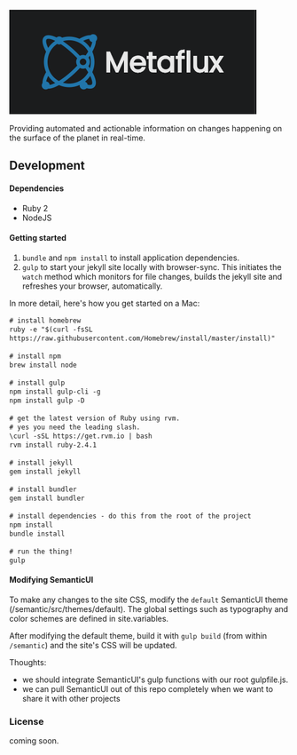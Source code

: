![Metaflux](images/metaflux.png)

Providing automated and actionable information on changes happening on the surface of the planet in real-time.


## Development 

#### Dependencies

- Ruby 2
- NodeJS

#### Getting started

1. `bundle` and `npm install` to install application dependencies.
2. `gulp` to start your jekyll site locally with browser-sync. This initiates the `watch` method which monitors for file changes, builds the jekyll site and refreshes your browser, automatically.

In more detail, here's how you get started on a Mac:

```shell
# install homebrew
ruby -e "$(curl -fsSL https://raw.githubusercontent.com/Homebrew/install/master/install)"

# install npm
brew install node

# install gulp
npm install gulp-cli -g
npm install gulp -D

# get the latest version of Ruby using rvm.
# yes you need the leading slash.
\curl -sSL https://get.rvm.io | bash
rvm install ruby-2.4.1

# install jekyll
gem install jekyll

# install bundler
gem install bundler

# install dependencies - do this from the root of the project
npm install
bundle install

# run the thing!
gulp
```

#### Modifying SemanticUI

To make any changes to the site CSS, modify the `default` SemanticUI theme (/semantic/src/themes/default). The global settings such as typography and color schemes are defined in site.variables. 

After modifying the default theme, build it with `gulp build` (from within `/semantic`) and the site's CSS will be updated.

Thoughts:
- we should integrate SemanticUI's gulp functions with our root gulpfile.js. 
- we can pull SemanticUI out of this repo completely when we want to share it with other projects

### License

coming soon.
